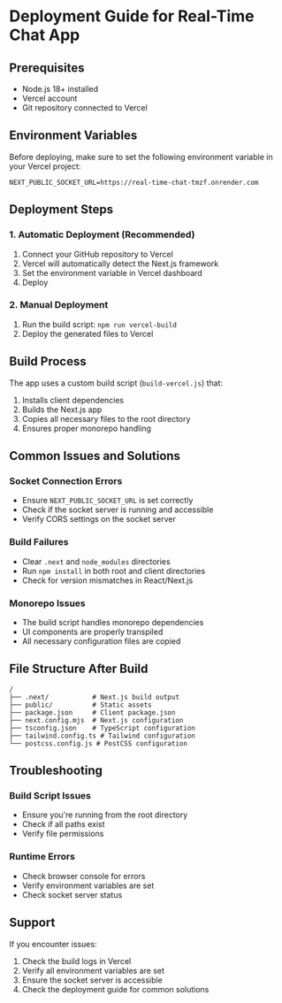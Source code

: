 # Deployment Guide for Real-Time Chat App

## Prerequisites
- Node.js 18+ installed
- Vercel account
- Git repository connected to Vercel

## Environment Variables

Before deploying, make sure to set the following environment variable in your Vercel project:

```
NEXT_PUBLIC_SOCKET_URL=https://real-time-chat-tmzf.onrender.com
```

## Deployment Steps

### 1. Automatic Deployment (Recommended)
1. Connect your GitHub repository to Vercel
2. Vercel will automatically detect the Next.js framework
3. Set the environment variable in Vercel dashboard
4. Deploy

### 2. Manual Deployment
1. Run the build script: `npm run vercel-build`
2. Deploy the generated files to Vercel

## Build Process

The app uses a custom build script (`build-vercel.js`) that:
1. Installs client dependencies
2. Builds the Next.js app
3. Copies all necessary files to the root directory
4. Ensures proper monorepo handling

## Common Issues and Solutions

### Socket Connection Errors
- Ensure `NEXT_PUBLIC_SOCKET_URL` is set correctly
- Check if the socket server is running and accessible
- Verify CORS settings on the socket server

### Build Failures
- Clear `.next` and `node_modules` directories
- Run `npm install` in both root and client directories
- Check for version mismatches in React/Next.js

### Monorepo Issues
- The build script handles monorepo dependencies
- UI components are properly transpiled
- All necessary configuration files are copied

## File Structure After Build

```
/
├── .next/           # Next.js build output
├── public/          # Static assets
├── package.json     # Client package.json
├── next.config.mjs  # Next.js configuration
├── tsconfig.json    # TypeScript configuration
├── tailwind.config.ts # Tailwind configuration
└── postcss.config.js # PostCSS configuration
```

## Troubleshooting

### Build Script Issues
- Ensure you're running from the root directory
- Check if all paths exist
- Verify file permissions

### Runtime Errors
- Check browser console for errors
- Verify environment variables are set
- Check socket server status

## Support

If you encounter issues:
1. Check the build logs in Vercel
2. Verify all environment variables are set
3. Ensure the socket server is accessible
4. Check the deployment guide for common solutions
